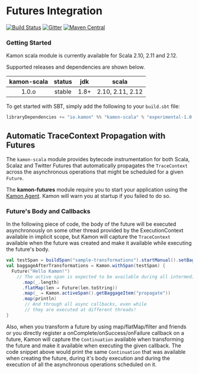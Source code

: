 # Futures Integration   

[![Build Status](https://travis-ci.org/kamon-io/kamon-scala.svg?branch=kamon-scala)](https://travis-ci.org/kamon-io/kamon-scala)
[![Gitter](https://badges.gitter.im/Join%20Chat.svg)](https://gitter.im/kamon-io/Kamon?utm_source=badge&utm_medium=badge&utm_campaign=pr-badge&utm_content=badge)
[![Maven Central](https://maven-badges.herokuapp.com/maven-central/io.kamon/kamon-scala_2.11/badge.svg)](https://maven-badges.herokuapp.com/maven-central/io.kamon/kamon-scala_2.11)

### Getting Started

Kamon scala module is currently available for Scala 2.10, 2.11 and 2.12.

Supported releases and dependencies are shown below.

| kamon-scala  | status | jdk  | scala            
|:------:|:------:|:----:|------------------|
|  1.0.o | stable | 1.8+ | 2.10, 2.11, 2.12  

To get started with SBT, simply add the following to your `build.sbt`
file:

```scala
libraryDependencies += "io.kamon" %% "kamon-scala" % "experimental-1.0.0-RC1"
```


## Automatic TraceContext Propagation with Futures

The `kamon-scala` module provides bytecode instrumentation for both Scala, Scalaz and Twitter Futures that automatically
propagates the `TraceContext` across the asynchronous operations that might be scheduled for a given `Future`.

The <b>kamon-futures</b> module require you to start your application using the [Kamon Agent]. Kamon will warn you
at startup if you failed to do so.


### Future's Body and Callbacks ###

In the following piece of code, the body of the future will be executed asynchronously on some other thread provided by
the ExecutionContext available in implicit scope, but Kamon will capture the `TraceContext` available when the future
was created and make it available while executing the future's body.

```scala
val testSpan = buildSpan("sample-transformations").startManual().setBaggageItem("propagate", "in-future-transformations")
val baggageAfterTransformations = Kamon.withSpan(testSpan) {
  Future("Hello Kamon!")
    // The active span is expected to be available during all intermediate processing.
      .map(_.length)
      .flatMap(len ⇒ Future(len.toString))
      .map(_ ⇒ Kamon.activeSpan().getBaggageItem("propagate"))
      .map(println)
       // And through all async callbacks, even while
       // they are executed at different threads!
}

```

Also, when you transform a future by using map/flatMap/filter and friends or you directly register a
onComplete/onSuccess/onFailure callback on a future, Kamon will capture the `Continuation` available when transforming
the future and make it available when executing the given callback. The code snippet above would print the same
`Continuation` that was available when creating the future, during it's body execution and during the execution of all
the asynchronous operations scheduled on it.

[Kamon Agent]: https://github.com/kamon-io/kamon-agent

